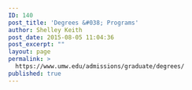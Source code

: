 ```yaml
---
ID: 140
post_title: 'Degrees &#038; Programs'
author: Shelley Keith
post_date: 2015-08-05 11:04:36
post_excerpt: ""
layout: page
permalink: >
  https://www.umw.edu/admissions/graduate/degrees/
published: true
---
```

